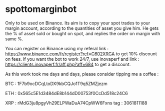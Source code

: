 # spottomarginbot

Only to be used on Binance.
Its aim is to copy your spot trades to your margin account, according to the quantities of asset you give him.
He gets the % of asset sold or bought on spot, and replies the order on margin with same %.

You can register on Binance using my referal link : https://www.binance.com/fr/register?ref=C602XRGA to get 10% discount on fees.
If you want the bot to work 24/7, use inovaperf and link : https://clients.inovaperf.fr/aff.php?aff=684 to get a discount.

As this work took me days and days, please consider tipping me a coffee : 

BTC : 
1F7b9ocDCqLtoDX9kbCQJo1T9q5ZMZjezm

ETH : 
0x565c5E1d3484dE8b144dD00753f0CcDd518c24C6

XRP : 
rMdG3ju8pgyVh29ELPWaDuA74CpWW6Fxns
tag : 
3061811188
